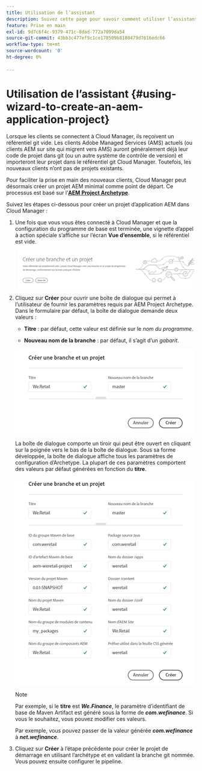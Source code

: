 ```yaml
---
title: Utilisation de l’assistant
description: Suivez cette page pour savoir comment utiliser l’assistant afin de créer un projet d’application AEM
feature: Prise en main
exl-id: 9d7c6f4c-9379-471c-8dad-772a7099da54
source-git-commit: 43bb3c477ef9c1ce178509b8180479d7616edc66
workflow-type: tm+mt
source-wordcount: '0'
ht-degree: 0%

---
```


# Utilisation de l’assistant {#using-wizard-to-create-an-aem-application-project}

Lorsque les clients se connectent à Cloud Manager, ils reçoivent un référentiel git vide. Les clients Adobe Managed Services (AMS) actuels (ou clients AEM sur site qui migrent vers AMS) auront généralement déjà leur code de projet dans git (ou un autre système de contrôle de version) et importeront leur projet dans le référentiel git Cloud Manager. Toutefois, les nouveaux clients n’ont pas de projets existants.

Pour faciliter la prise en main des nouveaux clients, Cloud Manager peut désormais créer un projet AEM minimal comme point de départ. Ce processus est basé sur l’[**AEM Project Archetype**](https://github.com/Adobe-Marketing-Cloud/aem-project-archetype).


Suivez les étapes ci-dessous pour créer un projet d’application AEM dans Cloud Manager :

1. Une fois que vous vous êtes connecté à Cloud Manager et que la configuration du programme de base est terminée, une vignette d’appel à action spéciale s’affiche sur l’écran **Vue d’ensemble**, si le référentiel est vide.

   ![](assets/image2018-10-3_14-29-44.png)

1. Cliquez sur **Créer** pour ouvrir une boîte de dialogue qui permet à l’utilisateur de fournir les paramètres requis par AEM Project Archetype. Dans le formulaire par défaut, la boîte de dialogue demande deux valeurs :

   * **Titre** : par défaut, cette valeur est définie sur le *nom du programme*.

   * **Nouveau nom de la branche** : par défaut, il s’agit d’un *gabarit*.

   ![](assets/screen_shot_2018-10-08at55825am.png)

   La boîte de dialogue comporte un tiroir qui peut être ouvert en cliquant sur la poignée vers le bas de la boîte de dialogue. Sous sa forme développée, la boîte de dialogue affiche tous les paramètres de configuration d’Archetype. La plupart de ces paramètres comportent des valeurs par défaut générées en fonction du **titre**.

   ![](assets/screen_shot_2018-10-08at60032am.png)

   >[!NOTE]
   >
   >Par exemple, si le **titre** est ***We.Finance***, le paramètre d’identifiant de base de Maven Artifact est généré sous la forme de ***com.wefinance***. Si vous le souhaitez, vous pouvez modifier ces valeurs.
   >
   >
   >Par exemple, vous pouvez passer de la valeur générée ***com.wefinance*** à ***net.wefinance***.

1. Cliquez sur **Créer** à l’étape précédente pour créer le projet de démarrage en utilisant l’archétype et en validant la branche git nommée. Vous pouvez ensuite configurer le pipeline.
